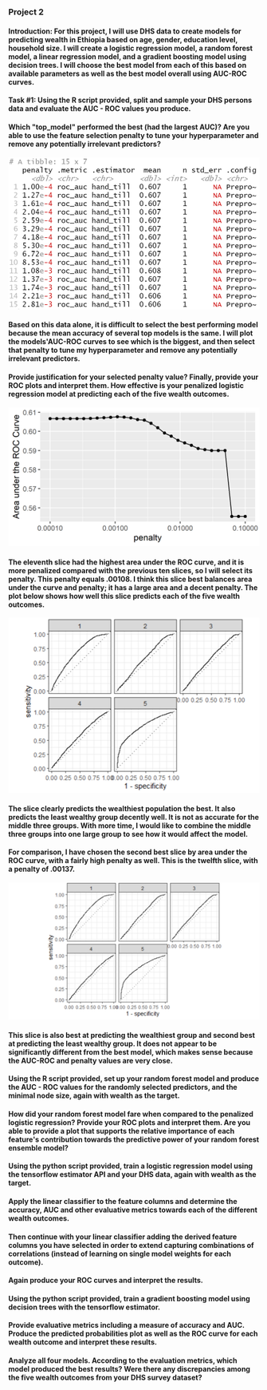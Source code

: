 ### Project 2

#### Introduction: For this project, I will use DHS data to create models for predicting wealth in Ethiopia based on age, gender, education level, household size. I will create a logistic regression model, a random forest model, a linear regression model, and a gradient boosting model using decision trees. I will choose the best model from each of this based on available parameters as well as the best model overall using AUC-ROC curves.
#### Task #1: Using the R script provided, split and sample your DHS persons data and evaluate the AUC - ROC values you produce. 
#### Which "top_model" performed the best (had the largest AUC)? Are you able to use the feature selection penalty to tune your hyperparameter and remove any potentially irrelevant predictors? 
![plot](top15best.png)
#### Based on this data alone, it is difficult to select the best performing model because the mean accuracy of several top models is the same. I will plot the models'AUC-ROC curves to see which is the biggest, and then select that penalty to tune my hyperparameter and remove any potentially irrelevant predictors.
#### Provide justification for your selected penalty value? Finally, provide your ROC plots and interpret them. How effective is your penalized logistic regression model at predicting each of the five wealth outcomes.
![plot](lr_plot.png)
#### The eleventh slice had the highest area under the ROC curve, and it is more penalized compared with the previous ten slices, so I will select its penalty. This penalty equals .00108. I think this slice best balances area under the curve and penalty; it has a large area and a decent penalty. The plot below shows how well this slice predicts each of the five wealth outcomes. 
![plot](slice11.png)
#### The slice clearly predicts the wealthiest population the best. It also predicts the least wealthy group decently well. It is not as accurate for the middle three groups. With more time, I would like to combine the middle three groups into one large group to see how it would affect the model. 
#### For comparison, I have chosen the second best slice by area under the ROC curve, with a fairly high penalty as well. This is the twelfth slice, with a penalty of .00137.
![plot](slice12.png)
#### This slice is also best at predicting the wealthiest group and second best at predicting the least wealthy group. It does not appear to be significantly different from the best model, which makes sense because the AUC-ROC and penalty values are very close.
#### Using the R script provided, set up your random forest model and produce the AUC - ROC values for the randomly selected predictors, and the minimal node size, again with wealth as the target. 
#### How did your random forest model fare when compared to the penalized logistic regression? Provide your ROC plots and interpret them. Are you able to provide a plot that supports the relative importance of each feature's contribution towards the predictive power of your random forest ensemble model?

#### Using the python script provided, train a logistic regression model using the tensorflow estimator API and your DHS data, again with wealth as the target. 
#### Apply the linear classifier to the feature columns and determine the accuracy, AUC and other evaluative metrics towards each of the different wealth outcomes. 
#### Then continue with your linear classifier adding the derived feature columns you have selected in order to extend capturing combinations of correlations (instead of learning on single model weights for each outcome). 
#### Again produce your ROC curves and interpret the results.

#### Using the python script provided, train a gradient boosting model using decision trees with the tensorflow estimator. 
#### Provide evaluative metrics including a measure of accuracy and AUC. Produce the predicted probabilities plot as well as the ROC curve for each wealth outcome and interpret these results.

#### Analyze all four models. According to the evaluation metrics, which model produced the best results? Were there any discrepancies among the five wealth outcomes from your DHS survey dataset?
